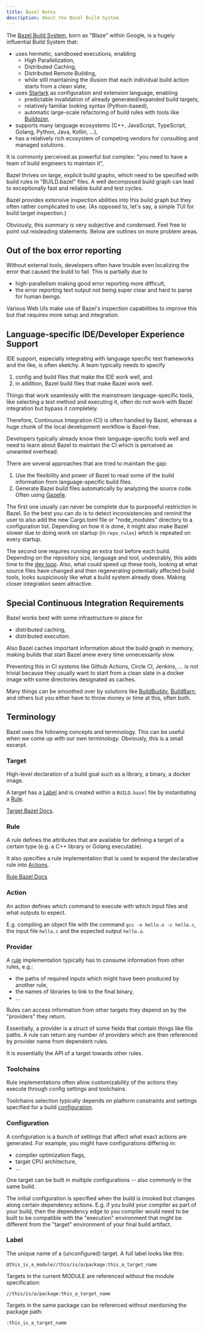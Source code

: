 ```yaml
---
title: Bazel Notes
description: About the Bazel Build System.
---
```


The [Bazel Build System](https://bazel.build), born as "Blaze" within Google, is a hugely
influential Build System that:

- uses hermetic, sandboxed executions, enabling
    - High Parallelization,
    - Distributed Caching,
    - Distributed Remote Building,
    - while still maintaining the illusion that each individual build action starts from a clean slate,
- uses [Starlark](/zack/components/starlark) as configuration and extension language, enabling
    - predictable invalidation of already generated/expanded build targets,
    - relatively familiar looking syntax (Python-based),
    - automatic large-scale refactoring of build rules with tools like [Buildozer](https://github.com/bazelbuild/buildtools/blob/main/buildozer/README.md),
- supports many language ecosystems (C++, JavaScript, TypeScript, Golang, Python, Java, Kotlin, ...),
- has a relatively rich ecosystem of competing vendors for consulting and managed solutions.

It is commonly perceived as powerful but complex:
"you need to have a team of build engineers to maintain it",

Bazel thrives on large, explicit build graphs, which need to be specified with build rules
in "BUILD.bazel" files. A well decomposed build graph can lead to exceptionally
fast and reliable build and test cycles.

Bazel provides extensive inspection abilities into this build graph but they often
rather complicated to use. (As opposed to, let's say, a simple TUI for build target
inspection.)

Obviously, this summary is very subjective and condensed. Feel free to point out misleading
statements. Below are outlines on more problem areas.

## Out of the box error reporting

Without external tools, developers often have trouble even localizing the error
that caused the build to fail. This is partially due to

- high-parallelism making good error reporting more difficult,
- the error reporting text output not being super clear and hard to parse
  for human beings.

Various Web UIs make use of Bazel's inspection capabilities to improve this
but that requires more setup and integration.

## Language-specific IDE/Developer Experience Support

IDE support, especially integrating with language specific test frameworks
and the like, is often sketchy. A team typically needs to specify

1. config and build files that make the IDE work well, and
2. in addition, Bazel build files that make Bazel work well.

Things that work seamlessly with the mainstream language-specific tools, like
selecting a test method and executing it, often do not work with Bazel integration
but bypass it completely.

Therefore, Continuous Integration (CI) is often handled by Bazel, whereas a huge chunk of the
local development workflow is Bazel-free.

Developers typically already know their language-specific tools well and
need to learn about Bazel to maintain the CI which is perceived as unwanted overhead.

There are several approaches that are tried to maintain the gap:

1. Use the flexibility and power of Bazel to read some of the build information from
   language-specific build files.
2. Generate Bazel build files automatically by analyzing the source code. Often
   using [Gazelle](https://github.com/bazel-contrib/bazel-gazelle).

The first one usually can never be complete due to purposeful restriction in Bazel.
So the best you can do is to detect inconsistencies and remind the user
to also add the new Cargo.toml file or "node_modules" directory to a configuration
list. Depending on how it is done, it might also make Bazel slower due to doing
work on startup (in `repo_rules`) which is repeated on every startup.

The second one requires running an extra tool before each build. Depending
on the repository size, language and tool, undesirably, this adds time to the 
[dev loop](/zack/concepts/dev_loop/). Also, what could speed up these tools,
looking at what source files have changed and then regenerating potentially
affected build tools, looks suspiciously like what a build system
already does. Making closer integration seem attractive.

## Special Continuous Integration Requirements

Bazel works best with some infrastructure in place for

- distributed caching,
- distributed execution.

Also Bazel caches important information about the build graph in memory,
making builds that start Bazel anew every time unnecessarily slow.

Preventing this in CI systems like Github Actions, Circle CI, Jenkins, ...
is not trivial because they usually want to start from a clean slate in a
docker image with some directories designated as caches.

Many things can be smoothed over by solutions like [BuildBuddy](https://www.buildbuddy.io/),
[BuildBarn](https://github.com/buildbarn), and others but you either have to throw
money or time at this, often both.
   
## Terminology

Bazel uses the following concepts and terminology. This can be useful when we come
up with our own terminology. Obviously, this is a small excerpt.

### Target

High-level declaration of a build goal such as a library, a binary, a docker image.

A target has a [Label](#label) and is created within a `BUILD.bazel` file by
instantiating a [Rule](#rule). 

[Target Bazel Docs](https://bazel.build/reference/glossary#target).

### Rule

A rule defines the attributes that are available for defining a target of a certain type 
(e.g. a C++ library or Golang executable).

It also specifies a rule implementation that is used to expand the declarative rule
into [Actions](#action).

[Rule Bazel Docs](https://bazel.build/reference/glossary#rule)

### Action

An action defines which command to execute with which input files and what outputs to expect.

E.g. compiling an object file with the command `gcc -o hello.o -c hello.c`, the input file `hello.c`
and the expected output `hello.o`.

### Provider

A [rule](#rule) implementation typically has to consume information from other rules, e.g.:

- the paths of required inputs which might have been produced by another rule,
- the names of libraries to link to the final binary,
- ...

Rules can access information from other targets they depend on by the "providers" they return.

Essentially, a provider is a struct of some fields that contain things like file paths. A
rule can return any number of providers which are then referenced by provider name from
dependent rules.

It is essentially the API of a target towards other rules.

### Toolchains

Rule implementations often allow customizability of the actions they execute
through config settings and toolchains.

Toolchains selection typically depends on platform constraints and settings
specified for a build [configuration](#configuration).

### Configuration

A configuration is a bunch of settings that affect what exact actions are generated.
For example, you might have configurations differing in:

- compiler optimization flags,
- target CPU architecture,
- ...

One target can be built in multiple configurations -- also commonly in the same build.

The initial configuration is specified when the build is invoked but changes
along certain dependency actions. E.g. if you build your compiler as part of your build, then
the dependency edge to you compiler would need to be built to be compatible
with the "execution" environment that might be different from the "target" environment
of your final build artifact.

### Label

The unique name of a (unconfigured) target. A full label looks like this:

```
@this_is_a_module//this/is/a/package:this_a_target_name
```

Targets in the current MODULE are referenced without the module specification:

```
//this/is/a/package:this_a_target_name
```

Targets in the same package can be referenced without mentioning the package path:

```
:this_is_a_target_name
```
